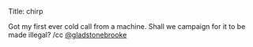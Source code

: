 Title: chirp

Got my first ever cold call from a machine. Shall we campaign for it to be made illegal? /cc <a href="http://twitter.com/gladstonebrooke">@gladstonebrooke</a>
